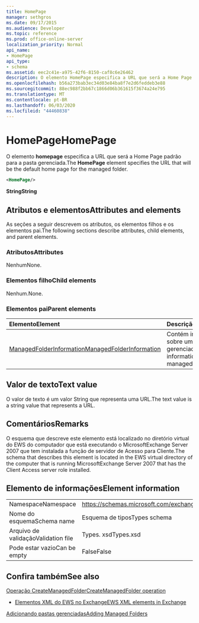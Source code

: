 ```yaml
---
title: HomePage
manager: sethgros
ms.date: 09/17/2015
ms.audience: Developer
ms.topic: reference
ms.prod: office-online-server
localization_priority: Normal
api_name:
- HomePage
api_type:
- schema
ms.assetid: eec2c41e-a975-42f6-8150-caf8c6e26462
description: O elemento HomePage especifica a URL que será a Home Page padrão para a pasta gerenciada.
ms.openlocfilehash: b56a273bab3ec34d03e84ba8f7e2d6feddeb3e88
ms.sourcegitcommit: 88ec988f2bb67c1866d06b361615f3674a24e795
ms.translationtype: MT
ms.contentlocale: pt-BR
ms.lasthandoff: 06/03/2020
ms.locfileid: "44460838"
---
```

# <a name="homepage"></a><span data-ttu-id="5a4d2-103">HomePage</span><span class="sxs-lookup"><span data-stu-id="5a4d2-103">HomePage</span></span>

<span data-ttu-id="5a4d2-104">O elemento **homepage** especifica a URL que será a Home Page padrão para a pasta gerenciada.</span><span class="sxs-lookup"><span data-stu-id="5a4d2-104">The **HomePage** element specifies the URL that will be the default home page for the managed folder.</span></span> 
  
```xml
<HomePage/>
```

 <span data-ttu-id="5a4d2-105">**String**</span><span class="sxs-lookup"><span data-stu-id="5a4d2-105">**String**</span></span>
## <a name="attributes-and-elements"></a><span data-ttu-id="5a4d2-106">Atributos e elementos</span><span class="sxs-lookup"><span data-stu-id="5a4d2-106">Attributes and elements</span></span>

<span data-ttu-id="5a4d2-107">As seções a seguir descrevem os atributos, os elementos filhos e os elementos pai.</span><span class="sxs-lookup"><span data-stu-id="5a4d2-107">The following sections describe attributes, child elements, and parent elements.</span></span>
  
### <a name="attributes"></a><span data-ttu-id="5a4d2-108">Atributos</span><span class="sxs-lookup"><span data-stu-id="5a4d2-108">Attributes</span></span>

<span data-ttu-id="5a4d2-109">Nenhum</span><span class="sxs-lookup"><span data-stu-id="5a4d2-109">None.</span></span>
  
### <a name="child-elements"></a><span data-ttu-id="5a4d2-110">Elementos filho</span><span class="sxs-lookup"><span data-stu-id="5a4d2-110">Child elements</span></span>

<span data-ttu-id="5a4d2-111">Nenhum.</span><span class="sxs-lookup"><span data-stu-id="5a4d2-111">None.</span></span>
  
### <a name="parent-elements"></a><span data-ttu-id="5a4d2-112">Elementos pai</span><span class="sxs-lookup"><span data-stu-id="5a4d2-112">Parent elements</span></span>

|<span data-ttu-id="5a4d2-113">**Elemento**</span><span class="sxs-lookup"><span data-stu-id="5a4d2-113">**Element**</span></span>|<span data-ttu-id="5a4d2-114">**Descrição**</span><span class="sxs-lookup"><span data-stu-id="5a4d2-114">**Description**</span></span>|
|:-----|:-----|
|[<span data-ttu-id="5a4d2-115">ManagedFolderInformation</span><span class="sxs-lookup"><span data-stu-id="5a4d2-115">ManagedFolderInformation</span></span>](managedfolderinformation.md) <br/> |<span data-ttu-id="5a4d2-116">Contém informações sobre uma pasta gerenciada.</span><span class="sxs-lookup"><span data-stu-id="5a4d2-116">Contains information about a managed folder.</span></span>  <br/> |
   
## <a name="text-value"></a><span data-ttu-id="5a4d2-117">Valor de texto</span><span class="sxs-lookup"><span data-stu-id="5a4d2-117">Text value</span></span>

<span data-ttu-id="5a4d2-118">O valor de texto é um valor String que representa uma URL.</span><span class="sxs-lookup"><span data-stu-id="5a4d2-118">The text value is a string value that represents a URL.</span></span>
  
## <a name="remarks"></a><span data-ttu-id="5a4d2-119">Comentários</span><span class="sxs-lookup"><span data-stu-id="5a4d2-119">Remarks</span></span>

<span data-ttu-id="5a4d2-120">O esquema que descreve este elemento está localizado no diretório virtual do EWS do computador que está executando o MicrosoftExchange Server 2007 que tem instalada a função de servidor de Acesso para Cliente.</span><span class="sxs-lookup"><span data-stu-id="5a4d2-120">The schema that describes this element is located in the EWS virtual directory of the computer that is running MicrosoftExchange Server 2007 that has the Client Access server role installed.</span></span>
  
## <a name="element-information"></a><span data-ttu-id="5a4d2-121">Elemento de informações</span><span class="sxs-lookup"><span data-stu-id="5a4d2-121">Element information</span></span>

|||
|:-----|:-----|
|<span data-ttu-id="5a4d2-122">Namespace</span><span class="sxs-lookup"><span data-stu-id="5a4d2-122">Namespace</span></span>  <br/> |https://schemas.microsoft.com/exchange/services/2006/types  <br/> |
|<span data-ttu-id="5a4d2-123">Nome do esquema</span><span class="sxs-lookup"><span data-stu-id="5a4d2-123">Schema name</span></span>  <br/> |<span data-ttu-id="5a4d2-124">Esquema de tipos</span><span class="sxs-lookup"><span data-stu-id="5a4d2-124">Types schema</span></span>  <br/> |
|<span data-ttu-id="5a4d2-125">Arquivo de validação</span><span class="sxs-lookup"><span data-stu-id="5a4d2-125">Validation file</span></span>  <br/> |<span data-ttu-id="5a4d2-126">Types. xsd</span><span class="sxs-lookup"><span data-stu-id="5a4d2-126">Types.xsd</span></span>  <br/> |
|<span data-ttu-id="5a4d2-127">Pode estar vazio</span><span class="sxs-lookup"><span data-stu-id="5a4d2-127">Can be empty</span></span>  <br/> |<span data-ttu-id="5a4d2-128">False</span><span class="sxs-lookup"><span data-stu-id="5a4d2-128">False</span></span>  <br/> |
   
## <a name="see-also"></a><span data-ttu-id="5a4d2-129">Confira também</span><span class="sxs-lookup"><span data-stu-id="5a4d2-129">See also</span></span>



[<span data-ttu-id="5a4d2-130">Operação CreateManagedFolder</span><span class="sxs-lookup"><span data-stu-id="5a4d2-130">CreateManagedFolder operation</span></span>](createmanagedfolder-operation.md)


- [<span data-ttu-id="5a4d2-131">Elementos XML do EWS no Exchange</span><span class="sxs-lookup"><span data-stu-id="5a4d2-131">EWS XML elements in Exchange</span></span>](ews-xml-elements-in-exchange.md)


[<span data-ttu-id="5a4d2-132">Adicionando pastas gerenciadas</span><span class="sxs-lookup"><span data-stu-id="5a4d2-132">Adding Managed Folders</span></span>](https://msdn.microsoft.com/library/846658c6-7043-40fb-8439-19f97c2a967f%28Office.15%29.aspx)

